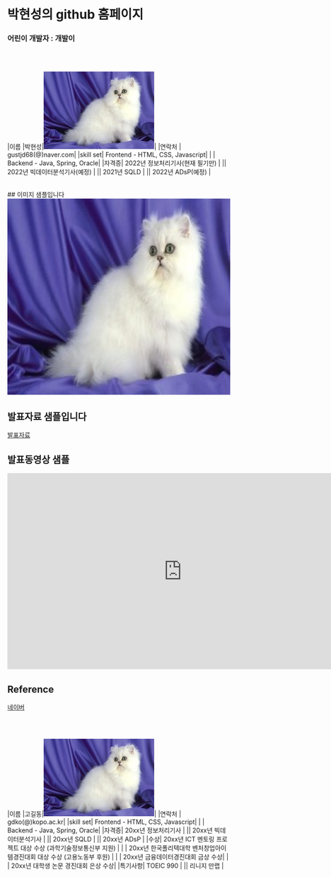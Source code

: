 # 박현성의 github 홈페이지
### 어린이 개발자 : 개발이
<br><br>

|이름 |박현성|![이미지](/image.jpg)|
|연락처 | gustjd68(@)naver.com|
|skill set| Frontend - HTML, CSS, Javascript|
| | Backend - Java, Spring, Oracle|
|자격증| 2022년 정보처리기사(현재 필기만) |
|| 2022년 빅데이터분석기사(예정) |
|| 2021년 SQLD |
|| 2022년 ADsP(예정) |


<br>
## 이미지 샘플입니다
<img width="788" height="443" src="image.jpg" /><br>

## 발표자료 샘플입니다
[발표자료](/sample.pptx) <br>

## 발표동영상 샘플
<iframe width="788" height="443" src="https://www.youtube.com/embed/UoB_VNIctcc" title="YouTube video player" frameborder="0" allow="accelerometer; autoplay; clipboard-write; encrypted-media; gyroscope; picture-in-picture" allowfullscreen></iframe><br>

## Reference
[네이버](https://www.naver.com/)


<br><br>

|이름 |고길동|![gdKO](/image.jpg)|
|연락처 | gdko(@)kopo.ac.kr|
|skill set| Frontend - HTML, CSS, Javascript|
| | Backend - Java, Spring, Oracle|
|자격증| 20xx년 정보처리기사 |
|| 20xx년 빅데이터분석기사 |
|| 20xx년 SQLD |
|| 20xx년 ADsP |
|수상| 20xx년 ICT 멘토링 프로젝트 대상 수상 (과학기술정보통신부 지원)  |
| | 20xx년 한국폴리텍대학 벤처창업아이템경진대회 대상 수상 (고용노동부 후원)  |
| | 20xx년 금융데이터경진대회 금상 수상|
| | 20xx년 대학생 논문 경진대회 은상 수상|
|특기사항|  TOEIC 990 |
||  리니지 만랩 |



